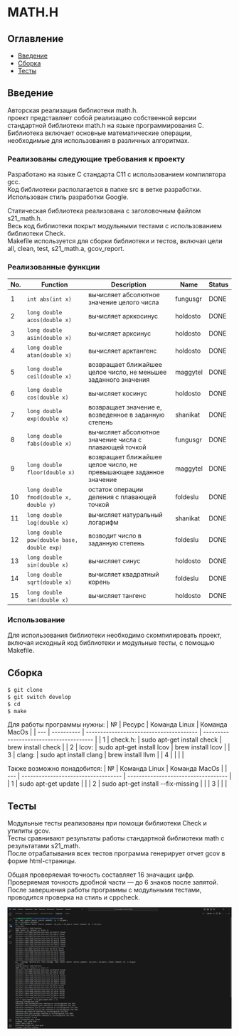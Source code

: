 # MATH.H

## Оглавление
* [Введение](#Введение)
* [Сборка](#Сборка)
* [Тесты](#Тесты)

## Введение

Авторская реализация библиотеки math.h.  
проект представляет собой реализацию собственной версии стандартной библиотеки math.h на языке программирования C.  
Библиотека включает основные математические операции, необходимые для использования в различных алгоритмах.  

### Реализованы следующие требования к проекту

Разработано на языке C стандарта C11 с использованием компилятора gcc.  
Код библиотеки располагается в папке src в ветке разработки.  
Использован стиль разработки Google.  

Статическая библиотека реализована с заголовочным файлом s21_math.h.  
Весь код библиотеки покрыт модульными тестами с использованием библиотеки Check.  
Makefile используется для сборки библиотеки и тестов, включая цели all, clean, test, s21_math.a, gcov_report.  

### Реализованные функции  

| No. | Function | Description | Name | Status |
| --- | -------- | ----------- | ---- | ------ |
| 1 | `int abs(int x)` | вычисляет абсолютное значение целого числа | fungusgr | DONE |
| 2 | `long double acos(double x)` | вычисляет арккосинус | holdosto | DONE |
| 3 | `long double asin(double x)` | вычисляет арксинус | holdosto | DONE |
| 4 | `long double atan(double x)` | вычисляет арктангенс | holdosto | DONE |
| 5 | `long double ceil(double x)` | возвращает ближайшее целое число, не меньшее заданного значения | maggytel | DONE |
| 6 | `long double cos(double x)` | вычисляет косинус | holdosto | DONE |
| 7 | `long double exp(double x)` | возвращает значение e, возведенное в заданную степень | shanikat | DONE |
| 8 | `long double fabs(double x)` | вычисляет абсолютное значение числа с плавающей точкой | fungusgr | DONE |
| 9 | `long double floor(double x)` | возвращает ближайшее целое число, не превышающее заданное значение | maggytel | DONE |
| 10 | `long double fmod(double x, double y)` | остаток операции деления с плавающей точкой | foldeslu | DONE |
| 11 | `long double log(double x)` | вычисляет натуральный логарифм | shanikat | DONE |
| 12 | `long double pow(double base, double exp)` | возводит число в заданную степень | foldeslu | DONE |
| 13 | `long double sin(double x)` | вычисляет синус | holdosto | DONE |
| 14 | `long double sqrt(double x)` | вычисляет квадратный корень | foldeslu | DONE |
| 15 | `long double tan(double x)` | вычисляет тангенс | holdosto | DONE |

### Использование
Для использования библиотеки необходимо скомпилировать проект, включая исходный код библиотеки и модульные тесты, с помощью Makefile.    


## Сборка

```
$ git clone 
$ git switch develop  
$ cd 
$ make
```
Для работы программы нужны:
|  №  |   Ресурс   |		    Команда Linux   			 |		      Команда MacOs     	 	   |
| --- | ---------- | --------------------------------------- | --------------------------------------- |
|  1  | check.h:   | sudo apt-get install check 			 |  brew install check					   |
|  2  | lcov: 	   | sudo apt-get install lcov 				 |  brew install lcov					   |
|  3  | clang:	   | sudo apt install clang					 |  brew install llvm					   |
|  4  | 		   | 										 |  									   |


Также возможно понадобится:
|  №  |		    Команда Linux   			|		      Команда MacOs     	  |
| --- | ----------------------------------- | ----------------------------------- |
|  1  | sudo apt-get update					|  									  |
|  2  | sudo apt-get install --fix-missing	|  									  |
|  3  |   									|  									  |

## Тесты
Модульные тесты реализованы при помощи библиотеки Check и утилиты gcov.  
Тесты сравнивают результаты работы стандартной библиотеки math с результатами s21_math.  
После отрабатывания всех тестов программа генерирует отчет gcov в форме html-страницы.  

Общая проверяемая точность составляет 16 значащих цифр.  
Проверяемая точность дробной части — до 6 знаков после запятой.  
После завершения работы программы с модульными тестами, проводится проверка на стиль и cppcheck. 

![Alt текст](materials/tests.gif)

